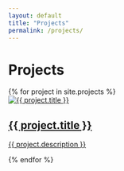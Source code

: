 ```yaml
---
layout: default
title: "Projects"
permalink: /projects/
---
```

<h1>Projects</h1>
<div class="project-grid">
  {% for project in site.projects %}
  <div class="project-card">
    <a href="{{ project.url }}">
      <img src="{{ project.image }}" alt="{{ project.title }}" class="project-thumb" />
      <h2>{{ project.title }}</h2>
      <p>{{ project.description }}</p>
    </a>
  </div>
  {% endfor %}
</div>

